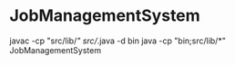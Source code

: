 # JobManagementSystem
javac -cp "src/lib/*" src/*.java -d bin
java -cp "bin;src/lib/*" JobManagementSystem

